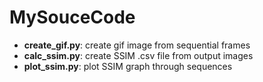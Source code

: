 # MySouceCode
- **create_gif.py**: create gif image from sequential frames
- **calc_ssim.py**: create SSIM .csv file from output images
- **plot_ssim.py**: plot SSIM graph through sequences
